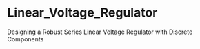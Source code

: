 # Linear_Voltage_Regulator
Designing a Robust Series Linear Voltage Regulator with Discrete Components
